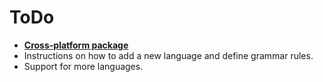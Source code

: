 # ToDo
* [**Cross-platform package**](README.md#distribution)
* Instructions on how to add a new language and define grammar rules.
* Support for more languages.
